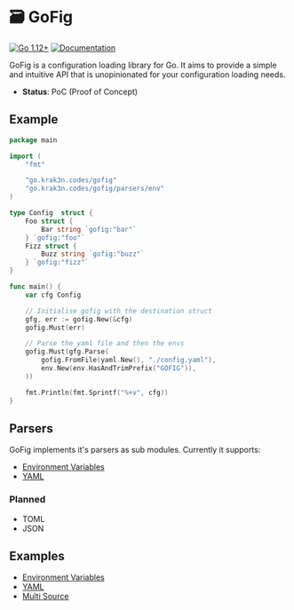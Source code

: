 # 🗃️ GoFig

[![Go 1.12+][goversion-image]][goversion-url]
[![Documentation][gofig-godoc-image]][gofig-godoc-url]

GoFig is a configuration loading library for Go. It aims to provide a simple and intuitive API that is
unopinionated for your configuration loading needs.

* **Status**: PoC (Proof of Concept)

## Example

``` go
package main

import (
	"fmt"

	"go.krak3n.codes/gofig"
	"go.krak3n.codes/gofig/parsers/env"
)

type Config  struct {
	Foo struct {
		Bar string `gofig:"bar"`
	} `gofig:"foo"`
	Fizz struct {
		Buzz string `gofig:"buzz"`
	} `gofig:"fizz"`
}

func main() {
	var cfg Config

	// Initialise gofig with the destination struct
	gfg, err := gofig.New(&cfg)
	gofig.Must(err)

	// Parse the yaml file and then the envs
	gofig.Must(gfg.Parse(
		gofig.FromFile(yaml.New(), "./config.yaml"),
		env.New(env.HasAndTrimPrefix("GOFIG")),
	))

	fmt.Println(fmt.Sprintf("%+v", cfg))
}
```

## Parsers

GoFig implements it's parsers as sub modules. Currently it supports:

* [Environment Variables][env-godoc-url]
* [YAML][yaml-godoc-url]

### Planned

* TOML
* JSON

## Examples

* [Environment Variables](examples/001_env)
* [YAML](examples/002_yaml)
* [Multi Source](examples/003_multisource)

[goversion-image]: https://img.shields.io/badge/Go-1.13+-00ADD8.svg
[goversion-url]: https://golang.org/
[gofig-godoc-image]: https://img.shields.io/badge/godoc-reference-00ADD8.svg
[gofig-godoc-url]: https://godoc.org/go.krak3n.codes/gofig
[env-godoc-url]: https://godoc.org/go.krak3n.codes/gofig/parsers/env
[yaml-godoc-url]: https://godoc.org/go.krak3n.codes/gofig/parsers/yaml
